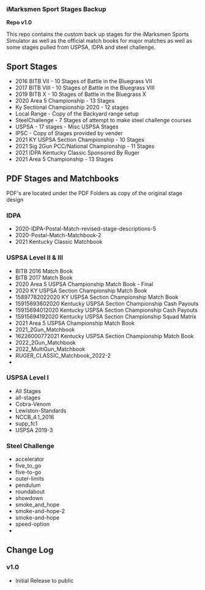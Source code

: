 ### iMarksmen Sport Stages Backup
**Repo v1.0**

This repo contains the custom back up stages for the iMarksmen Sports Simulator as well as the official match books for major matches as well as some stages pulled from USPSA, IDPA and steel challenge.

## Sport Stages

* 2016 BITB VII - 10 Stages of Battle in the Bluegrass VII
* 2017 BITB VIII - 10 Stages of Battle in the Bluegrass VIII
* 2019 BITB X - 10 Stages of Battle in the Bluegrass X
* 2020 Area 5 Championship - 13 Stages
* Ky Sectional Championship 2020 - 12 stages
* Local Range - Copy of the Backyard range setup
* SteelChallenge - 7 Stages of attempt to make steel challenge courses
* USPSA - 17 stages  - Misc USPSA Stages
* IPSC - Copy of Stages provided by vender
* 2021 KY USPSA Section Championship  - 10 Stages
* 2021 Sig 2Gun PCC/National Championship - 11 Stages
* 2021 IDPA Kentucky Classic Sponsored By Ruger
* 2021 Area 5 Championship - 13 Stages

## PDF Stages and Matchbooks


PDF's are located under the PDF Folders as copy of the original stage design

### IDPA

* 2020-IDPA-Postal-Match-revised-stage-descriptions-5
* 2020-Postal-Match-Matchbook-2
* 2021 Kentucky Classic Matchbook

### USPSA Level II & III
* BITB 2016 Match Book
* BITB 2017 Match Book
* 2020 Area 5 USPSA Championship Match Book - Final
* 2020 KY USPSA Section Championship Match Book
* 15897782022020 KY USPSA Section Championship Match Book
* 15915693602020 Kentucky USPSA Section Championship Cash Payouts
* 15915694012020 Kentucky USPSA Section Championship Cash Payouts
* 15915694192020 Kentucky USPSA Section Championship Squad Matrix
* 2021 Area 5 USPSA Championship Match Book
* 2021_2Gun_Matchbook
* 16226000772021 Kentucky USPSA Section Championship Match Book
* 2022_2Gun_Matchbook
* 2022_MultiGun_Matchbook
* RUGER_CLASSIC_Matchbook_2022-2
* 

### USPSA Level I
* All Stages
* all-stages
* Cobra-Venom
* Lewiston-Standards
* NCCB_4.1_2016
* supp_fc1
* USPSA 2019-3

### Steel Challenge
* accelerator
* five_to_go
* five-to-go
* outer-limits
* pendulum
* roundabout
* showdown
* smoke_and_hope
* smoke-and-hope-2
* smoke-and-hope
* speed-option
* 

## Change Log

### v1.0
* Initial Release to public